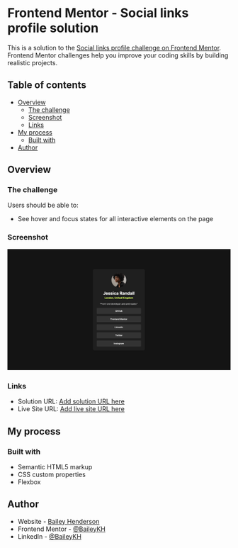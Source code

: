 # Frontend Mentor - Social links profile solution

This is a solution to the [Social links profile challenge on Frontend Mentor](https://www.frontendmentor.io/challenges/social-links-profile-UG32l9m6dQ). Frontend Mentor challenges help you improve your coding skills by building realistic projects. 

## Table of contents

- [Overview](#overview)
  - [The challenge](#the-challenge)
  - [Screenshot](#screenshot)
  - [Links](#links)
- [My process](#my-process)
  - [Built with](#built-with)
- [Author](#author)

## Overview

### The challenge

Users should be able to:

- See hover and focus states for all interactive elements on the page

### Screenshot

![](assets/images/social-links.png)

### Links

- Solution URL: [Add solution URL here](https://github.com/BaileyKH/social-links)
- Live Site URL: [Add live site URL here](https://social-links-mauve.vercel.app/)

## My process

### Built with

- Semantic HTML5 markup
- CSS custom properties
- Flexbox

## Author

- Website - [Bailey Henderson](https://www.baileykh.dev)
- Frontend Mentor - [@BaileyKH](https://www.frontendmentor.io/profile/BaileyKH)
- LinkedIn - [@BaileyKH](www.linkedin.com/in/baileykh)

